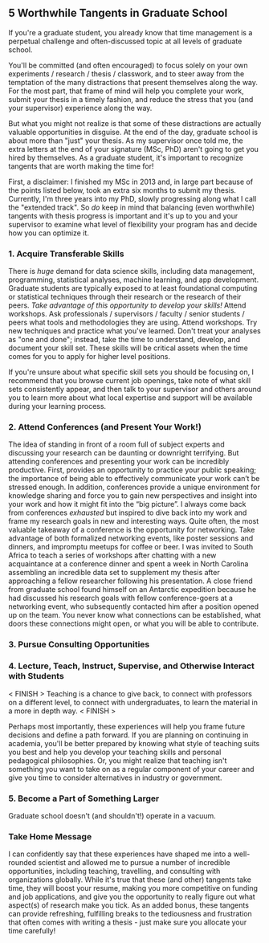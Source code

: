 ## 5 Worthwhile Tangents in Graduate School

If you're a graduate student, you already know that time management is a perpetual 
challenge and often-discussed topic at all levels of graduate school.  

You'll be committed (and often encouraged) to focus solely on your own experiments / research / thesis / classwork, and to steer away from the temptation of the many distractions that present themselves along the way. For the most part, that frame of mind will help you complete your work, submit your thesis in a timely fashion, and reduce the stress that you (and your supervisor) experience along the way.  

But what you might not realize is that some of these distractions are actually valuable opportunities in disguise. At the end of the day, graduate school is about more than "just" your thesis. As my supervisor once told me, the extra letters at the end of your signature (MSc, PhD) aren't going to get you hired by themselves. As a graduate student, it's important to recognize tangents that are worth making the time for!  

First, a disclaimer: I finished my MSc in 2013 and, in large part because of the points listed below, took an extra six months to submit my thesis. Currently, I'm three years into my PhD, slowly progressing along what I call the "extended track". So *do* keep in mind that balancing (even worthwhile) tangents with thesis progress is important and it's up to you and your supervisor to examine what level of flexibility your program has and decide how you can optimize it.  

### 1. Acquire Transferable Skills  

There is *huge* demand for data science skills, including data management, programming, statistical analyses, machine learning, and app development. Graduate students are typically exposed to at least foundational computing or statistical techniques through their research or the research of their peers. *Take advantage of this opportunity to develop your skills!* Attend workshops. Ask professionals / supervisors / faculty / senior students / peers what tools and methodologies they are using. Attend workshops. Try new techniques and practice what you've learned. Don't treat your analyses as "one and done"; instead, take the time to understand, develop, and document your skill set. These skills will be critical assets when the time comes for you to apply for higher level positions.  

If you're unsure about what specific skill sets you should be focusing on, I recommend that you browse current job openings, take note of what skill sets consistently appear, and then talk to your supervisor and others around you to learn more about what local expertise and support will be available during your learning process.  

### 2. Attend Conferences (and Present Your Work!) 
The idea of standing in front of a room full of subject experts and discussing your research can be daunting or downright terrifying. But attending conferences and presenting your work can be incredibly productive. First, provides an opportunity to practice your public speaking; the importance of being able to effectively communicate your work can’t be stressed enough. In addition, conferences provide a unique environment for knowledge sharing and force you to gain new perspectives and insight into your work and how it might fit into the “big picture”. I always come back from conferences *exhausted* but inspired to dive back into my work and frame my research goals in new and interesting ways.
Quite often, the most valuable takeaway of a conference is the opportunity for networking. Take advantage of both formalized networking events, like poster sessions and dinners, and impromptu meetups for coffee or beer. I was invited to South Africa to teach a series of workshops after chatting with a new acquaintance at a conference dinner and spent a week in North Carolina assembling an incredible data set to supplement my thesis after approaching a fellow researcher following his presentation. A close friend from graduate school found himself on an Antarctic expedition because he had discussed his research goals with fellow conference-goers at a networking event, who subsequently contacted him after a position opened up on the team. You never know what connections can be established, what doors these connections might open, or what you will be able to contribute.

### 3. Pursue Consulting Opportunities  

### 4. Lecture, Teach, Instruct, Supervise, and Otherwise Interact with Students  

< FINISH > Teaching is a chance to give back, to connect with professors on a different level, 
to connect with undergraduates, to learn the material in a more in depth way. < FINISH >

Perhaps most importantly, these experiences will help you frame future decisions and define a path forward. If you are planning on continuing in academia, you'll be better prepared by knowing what style of teaching suits you best and help you develop your teaching skills and personal pedagogical philosophies. Or, you might realize that teaching isn't something you want to take on as a regular component of your career and give you time to consider alternatives in industry or government.  

### 5. Become a Part of Something Larger  

Graduate school doesn't (and shouldn't!) operate in a vacuum. 

### Take Home Message  

I can confidently say that these experiences have shaped me into a well-rounded scientist and allowed me to pursue a number of incredible opportunities, including teaching, travelling, and consulting with organizations globally. While it's true that these (and other) tangents take time, they will boost your resume, making you more competitive on funding and job applications, and give you the opportunity to really figure out what aspect(s) of research make you tick. As an added bonus, these tangents can provide refreshing, fulfilling breaks to the tediousness and frustration that often comes with writing a thesis - just make sure you allocate your time carefully!
